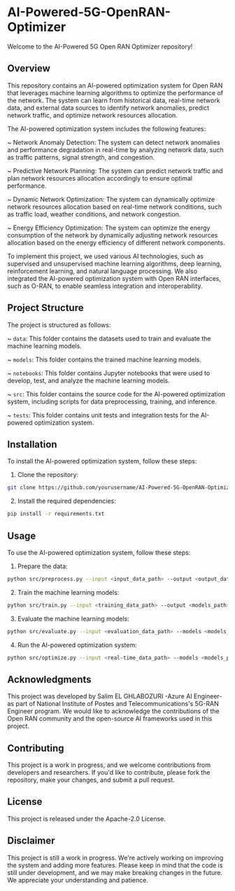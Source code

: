 # AI-Powered-5G-OpenRAN-Optimizer
Welcome to the AI-Powered 5G Open RAN Optimizer repository! 

## Overview
This repository contains an AI-powered optimization system for Open RAN that leverages machine learning algorithms to optimize the performance of the network. The system can learn from historical data, real-time network data, and external data sources to identify network anomalies, predict network traffic, and optimize network resources allocation.

The AI-powered optimization system includes the following features:

~ Network Anomaly Detection: The system can detect network anomalies and performance degradation in real-time by analyzing network data, such as traffic patterns, signal strength, and congestion.

~ Predictive Network Planning: The system can predict network traffic and plan network resources allocation accordingly to ensure optimal performance.

~ Dynamic Network Optimization: The system can dynamically optimize network resources allocation based on real-time network conditions, such as traffic load, weather conditions, and network congestion.

~ Energy Efficiency Optimization: The system can optimize the energy consumption of the network by dynamically adjusting network resources allocation based on the energy efficiency of different network components.

To implement this project, we used various AI technologies, such as supervised and unsupervised machine learning algorithms, deep learning, reinforcement learning, and natural language processing. We also integrated the AI-powered optimization system with Open RAN interfaces, such as O-RAN, to enable seamless integration and interoperability.

## Project Structure
The project is structured as follows:

~ `data`: This folder contains the datasets used to train and evaluate the machine learning models.

~ `models`: This folder contains the trained machine learning models.

~ `notebooks`: This folder contains Jupyter notebooks that were used to develop, test, and analyze the machine learning models.

~ `src`: This folder contains the source code for the AI-powered optimization system, including scripts for data preprocessing, training, and inference.

~ `tests`: This folder contains unit tests and integration tests for the AI-powered optimization system.

## Installation
To install the AI-powered optimization system, follow these steps:

1. Clone the repository:
```bash 
git clone https://github.com/yourusername/AI-Powered-5G-OpenRAN-Optimizer.git
```
2. Install the required dependencies:
```bash
pip install -r requirements.txt
```

## Usage
To use the AI-powered optimization system, follow these steps:

1. Prepare the data:
```bash 
python src/preprocess.py --input <input_data_path> --output <output_data_path>
```
2. Train the machine learning models:
```bash
python src/train.py --input <training_data_path> --output <models_path>
```
3. Evaluate the machine learning models:
```bash 
python src/evaluate.py --input <evaluation_data_path> --models <models_path>
```
4. Run the AI-powered optimization system:
```bash
python src/optimize.py --input <real-time_data_path> --models <models_path> --output <optimized_data_path>
```
## Acknowledgments
This project was developed by Salim EL GHLABOZURI -Azure AI Engineer- as part of National Institute of Postes and Telecommunications's 5G-RAN Engineer program. We would like to acknowledge the contributions of the Open RAN community and the open-source AI frameworks used in this project.

## Contributing
This project is a work in progress, and we welcome contributions from developers and researchers. If you'd like to contribute, please fork the repository, make your changes, and submit a pull request.

## License
This project is released under the Apache-2.0 License.

## Disclaimer
This project is still a work in progress. We're actively working on improving the system and adding more features. Please keep in mind that the code is still under development, and we may make breaking changes in the future. We appreciate your understanding and patience.
